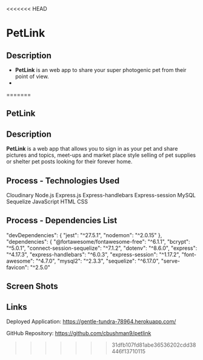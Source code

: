 <<<<<<< HEAD
# PetLink
## Description
- **PetLink** is an web app to share your super photogenic pet from their point of view.
- 
=======
## PetLink

## Description
**PetLink** is a web app that allows you to sign in as your pet and share pictures and topics, meet-ups and market place style selling of pet supplies or shelter pet posts looking for their forever home.
## Process - Technologies Used
Cloudinary
Node.js
Express.js
Express-handlebars
Express-session
MySQL
Sequelize
JavaScript
HTML 
CSS

## Process - Dependencies List	
"devDependencies": {
    "jest": "^27.5.1",
    "nodemon": "^2.0.15"
  },
  "dependencies": {
    "@fortawesome/fontawesome-free": "^6.1.1",
    "bcrypt": "^5.0.1",
    "connect-session-sequelize": "^7.1.2",
    "dotenv": "^8.6.0",
    "express": "^4.17.3",
    "express-handlebars": "^6.0.3",
    "express-session": "^1.17.2",
    "font-awesome": "^4.7.0",
    "mysql2": "^2.3.3",
    "sequelize": "^6.17.0",
    "serve-favicon": "^2.5.0"

## Screen Shots

## Links
Deployed Application:
https://gentle-tundra-78964.herokuapp.com/ 

GitHub Repository: 
https://github.com/cbushman9/petlink 
>>>>>>> 31dfb107fd81abe36536202cdd38446f13710115
